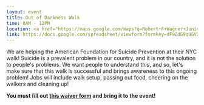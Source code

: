 ```yaml
---
layout: event
title: Out of Darkness Walk
time: 8AM - 12PM
location: <a href="https://maps.google.com/maps?q=Robert+F+Wagner+Junior+Park,+New+York,+NY">Robert F. Wagner Park - Manhattan, NY</a>
link: https://docs.google.com/spreadsheet/viewform?formkey=dF9ZdG9qUGVZdHJLQjFoNTVUa1V0Y3c6MA
---
```

We are helping the American Foundation for Suicide Prevention at their NYC walk! Suicide is a prevalent problem in our country, and it is not the solution to people's problems. We want people to understand this, and so, let's make sure that this walk is successful and brings awareness to this ongoing problem! Jobs will include walk setup, passing out food, cheering on the walkers and cleaning up!

**You must fill out [this waiver form](https://drive.google.com/file/d/0B27xy3_LFsTlSy00UmxOVUZQZDg/edit) and bring it to the event!**
